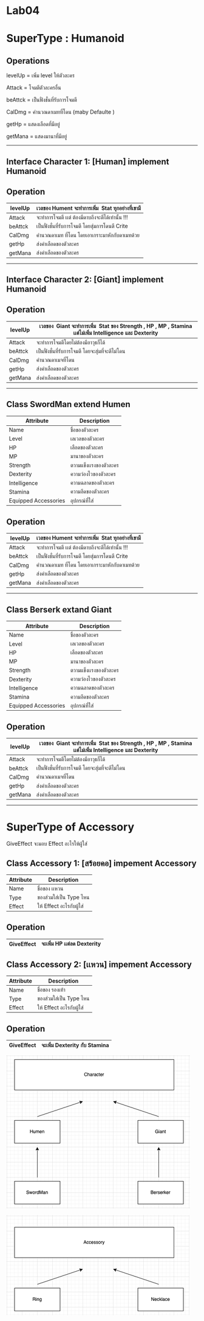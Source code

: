 # Lab04

# SuperType : Humanoid

## Operations

levelUp = เพิ่ม level ให้ตัวละคร

Attack = โจมตีตัวละครอื่น

beAttck = เป็นฟั่งชั่นที่รับการโจมตี

CalDmg = คำนวณดาเมทที่โดน (maby Defaulte )

getHp = แสดงเลือดที่มีอยู่

getMana = แสดงมานาที่มีอยู่

---

## Interface Character 1: [Human] implement Humanoid

## Operation

| levelUp | เวลของ Hument จะทำการเพิ่ม  Stat ทุกอย่างที่เขามี |
| --- | --- |
| Attack | จะทำการโจมตี เเต่ ต้องมีดาบถึงจะตีได้เท่านั้น !!!  |
| beAttck | เป็นฟั่งชั่นที่รับการโจมตี โดยสุ่มการโดนตี Crite |
| CalDmg | คำนวณดาเมท ที่โดน โดยเอาเกราะมาหักกับดาเมทด้วย |
| getHp | ส่งค่าเลือดของตัวละคร |
| getMana | ส่งค่าเลือดของตัวละคร |

---

## Interface  Character 2: [Giant] implement Humanoid

## Operation

| levelUp | เวลของ  Giant จะทำการเพิ่ม  Stat ของ Strength , HP , MP , Stamina เเต่ไม่เพิ่ม Intelligence และ Dexterity |
| --- | --- |
| Attack | จะทำการโจมตีโดยไม่ต้องมีอาวุธก็ได้ |
| beAttck | เป็นฟั่งชั่นที่รับการโจมตี โดยจะสุ่มที่จะตีไม่โดน |
| CalDmg | คำนวณดาเมจที่โดน  |
| getHp | ส่งค่าเลือดของตัวละคร |
| getMana | ส่งค่าเลือดของตัวละคร |

---

## Class SwordMan extend Humen

| Attribute | Description |
| --- | --- |
| Name | ชื่อของตัวละคร |
| Level | เลเวลของตัวละคร |
| HP | เลือดของตัวละคร |
| MP | มานาของตัวละคร |
| Strength | ตวามแข็งเเรงของตัวละคร |
| Dexterity | ความว่องไวของตัวละคร |
| Intelligence | ความฉลาดของตัวละคร |
| Stamina | ความอึดของตัวละคร |
| Equipped Accessories | อุปกรณ์ที่ใส่ |

## Operation

| levelUp | เวลของ Hument จะทำการเพิ่ม  Stat ทุกอย่างที่เขามี |
| --- | --- |
| Attack | จะทำการโจมตี เเต่ ต้องมีดาบถึงจะตีได้เท่านั้น !!!  |
| beAttck | เป็นฟั่งชั่นที่รับการโจมตี โดยสุ่มการโดนตี Crite |
| CalDmg | คำนวณดาเมท ที่โดน โดยเอาเกราะมาหักกับดาเมทด้วย |
| getHp | ส่งค่าเลือดของตัวละคร |
| getMana | ส่งค่าเลือดของตัวละคร |

---

## Class Berserk extand Giant

| Attribute | Description |
| --- | --- |
| Name | ชื่อของตัวละคร |
| Level | เลเวลของตัวละคร |
| HP | เลือดของตัวละคร |
| MP | มานาของตัวละคร |
| Strength | ตวามแข็งเเรงของตัวละคร |
| Dexterity | ความว่องไวของตัวละคร |
| Intelligence | ความฉลาดของตัวละคร |
| Stamina | ความอึดของตัวละคร |
| Equipped Accessories | อุปกรณ์ที่ใส่ |

## Operation

| levelUp | เวลของ  Giant จะทำการเพิ่ม  Stat ของ Strength , HP , MP , Stamina เเต่ไม่เพิ่ม Intelligence และ Dexterity |
| --- | --- |
| Attack | จะทำการโจมตีโดยไม่ต้องมีอาวุธก็ได้ |
| beAttck | เป็นฟั่งชั่นที่รับการโจมตี โดยจะสุ่มที่จะตีไม่โดน |
| CalDmg | คำนวณดาเมจที่โดน  |
| getHp | ส่งค่าเลือดของตัวละคร |
| getMana | ส่งค่าเลือดของตัวละคร |

---

# SuperType of Accessory

GiveEffect จะมอบ Effect อะไรให้ผู้ใส่

## Class Accessory 1: [สร้อยคอ] impement Accessory

| Attribute | Description |
| --- | --- |
| Name | ชื่อของ เเหวน |
| Type | ของส่วมใส่เป็น Type ไหน |
| Effect | ให้ Effect อะไรกับผู้ใส่ |

## Operation

| GiveEffect | จะเพิ่ม HP เเต่ลด Dexterity |
| --- | --- |

## Class Accessory 2: [เเหวน]  impement Accessory

| Attribute | Description |
| --- | --- |
| Name | ชื่อของ รองเท้า |
| Type | ของส่วมใส่เป็น Type ไหน |
| Effect | ให้ Effect อะไรกับผู้ใส่ |

## Operation

| GiveEffect | จะเพิ่ม Dexterity กับ Stamina |
| --- | --- |

![Screenshot 2566-11-27 at 18.25.47.png](Lab04/F1.png)

![Screenshot 2566-11-27 at 18.23.32.png](Lab04/F2.png)